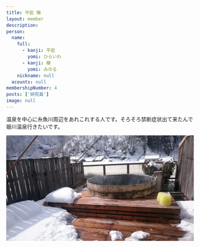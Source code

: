 ```yaml
---
title: 平岩 穣
layout: member
description: 
person:
  name:
    full:
      - kanji: 平岩
        yomi: ひらいわ
      - kanji: 穣
        yomi: みのる
    nickname: null
  acounts: null
membershipNumber: 4
posts: ['研究員']
image: null
---
```

温泉を中心に糸魚川周辺をあれこれする人です。そろそろ禁断症状出て来たんで姫川温泉行きたいです。

![露天風呂](/files/images/imports/2019/02/asahisou_rotenburo.jpg)